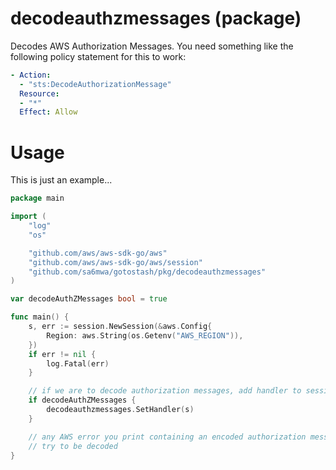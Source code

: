 # decodeauthzmessages (package)

Decodes AWS Authorization Messages. You need something like the following policy statement for this to work:
```yaml
- Action:
  - "sts:DecodeAuthorizationMessage"
  Resource:
  - "*"
  Effect: Allow
```

# Usage

This is just an example...

```go
package main

import (
	"log"
	"os"

	"github.com/aws/aws-sdk-go/aws"
	"github.com/aws/aws-sdk-go/aws/session"
	"github.com/sa6mwa/gotostash/pkg/decodeauthzmessages"
)

var decodeAuthZMessages bool = true

func main() {
	s, err := session.NewSession(&aws.Config{
		Region: aws.String(os.Getenv("AWS_REGION")),
	})
	if err != nil {
		log.Fatal(err)
	}

	// if we are to decode authorization messages, add handler to session
	if decodeAuthZMessages {
		decodeauthzmessages.SetHandler(s)
	}

	// any AWS error you print containing an encoded authorization message will
	// try to be decoded
}
```
